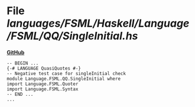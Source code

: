 # File _languages/FSML/Haskell/Language/FSML/QQ/SingleInitial.hs_
**[GitHub](https://github.com/softlang/yas/blob/master/languages/FSML/Haskell/Language/FSML/QQ/SingleInitial.hs)**
```
-- BEGIN ...
{-# LANGUAGE QuasiQuotes #-}
-- Negative test case for singleInitial check
module Language.FSML.QQ.SingleInitial where
import Language.FSML.Quoter
import Language.FSML.Syntax
-- END ...
...
```
